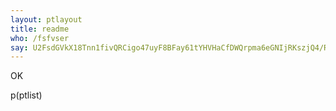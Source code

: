 ```yaml
---
layout: ptlayout
title: readme
who: /fsfvser
say: U2FsdGVkX18Tnn1fivQRCigo47uyF8BFay61tYHVHaCfDWQrpma6eGNIjRKszjQ4/R/ZsYeE+oFYXmHgg0Fwy/rkA3LLgCZQFJKzzTRINfz4h4oCQca0ZGieBnPkPBrYruCkvVYiXRSobNCt91XVOkgA8i0qfGikBxmeQL3Nt6iMwEDQOQI8Ca8zyEzP8GqElducEQk3ikCIAjdDdwMXFG9G5SBNrG+nlekqjpWsGxz7uWFBWHKgkjjYE1vh2+h2HLdYg8d1G/n60ZSZvqzaOL+xe/Y2UaX16TMhN3CCS8cSOAuMWvBZAIsMMnf1wdQREXCkJ9UdwuOfh6jZoHPRiA==
---
```

OK


p(ptlist)